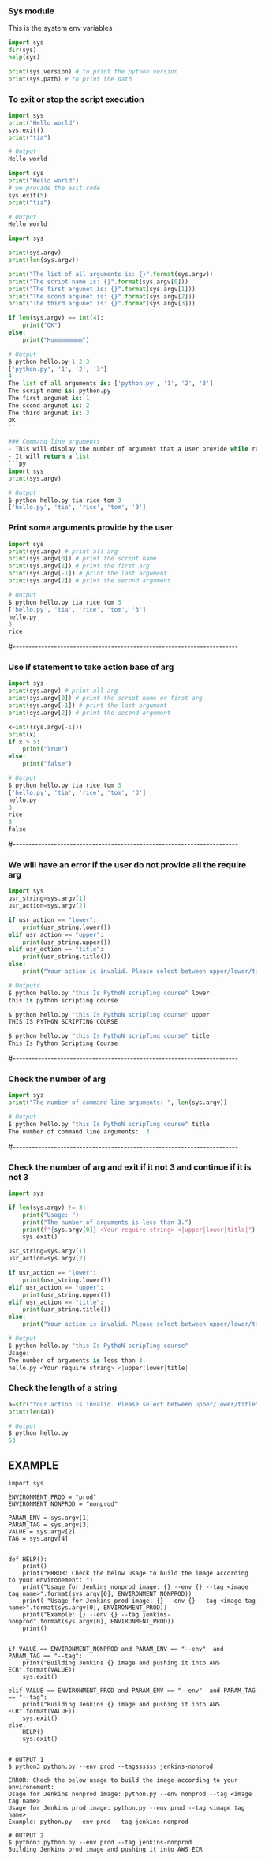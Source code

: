 ### Sys module 
This is the system env variables

```py
import sys 
dir(sys)
help(sys)

print(sys.version) # to print the python version
print(sys.path) # to print the path
```

### To exit or stop the script execution
```py
import sys 
print("Hello world")
sys.exit()
print("tia")

# Output
Hello world

import sys 
print("Hello world")
# we provide the exit code
sys.exit(5)
print("tia")

# Output
Hello world
```

```py
import sys

print(sys.argv)
print(len(sys.argv))

print("The list of all arguments is: {}".format(sys.argv))
print("The script name is: {}".format(sys.argv[0]))
print("The first argunet is: {}".format(sys.argv[1]))
print("The scond argunet is: {}".format(sys.argv[2]))
print("The third argunet is: {}".format(sys.argv[3]))

if len(sys.argv) == int(4):
    print("OK")
else:
    print("Hummmmmmmm")

# Output
$ python hello.py 1 2 3
['python.py', '1', '2', '3']
4
The list of all arguments is: ['python.py', '1', '2', '3']
The script name is: python.py
The first argunet is: 1
The scond argunet is: 2
The third argunet is: 3
OK
``

### Command line arguments
- This will display the number of argument that a user provide while running the script.
- It will return a list 
```py
import sys 
print(sys.argv)

# Output
$ python hello.py tia rice tom 3
['hello.py', 'tia', 'rice', 'tom', '3']
```

### Print some arguments provide by the user
```py
import sys 
print(sys.argv) # print all arg
print(sys.argv[0]) # print the script name 
print(sys.argv[1]) # print the first arg
print(sys.argv[-1]) # print the last argument
print(sys.argv[2]) # print the second argument

# Output
$ python hello.py tia rice tom 3
['hello.py', 'tia', 'rice', 'tom', '3']
hello.py
3
rice
```
#-----------------------------------------------------------------------
### Use if statement to take action base of arg
```py
import sys 
print(sys.argv) # print all arg
print(sys.argv[0]) # print the script name or first arg
print(sys.argv[-1]) # print the last argument
print(sys.argv[2]) # print the second argument

x=int((sys.argv[-1]))
print(x)
if x > 5:
    print("True")
else:
    print("false")

# Output
$ python hello.py tia rice tom 3
['hello.py', 'tia', 'rice', 'tom', '3']
hello.py
3
rice
3
false
```
#-----------------------------------------------------------------------
### We will have an error if the user do not provide all the require arg
```py
import sys 
usr_string=sys.argv[1]
usr_action=sys.argv[2]

if usr_action == "lower":
    print(usr_string.lower())
elif usr_action == "upper":
    print(usr_string.upper())
elif usr_action == "title":
    print(usr_string.title())
else:
    print("Your action is invalid. Please select between upper/lower/title")

# Outputs
$ python hello.py "this Is PythoN scripTing course" lower
this is python scripting course

$ python hello.py "this Is PythoN scripTing course" upper
THIS IS PYTHON SCRIPTING COURSE

$ python hello.py "this Is PythoN scripTing course" title
This Is Python Scripting Course
```
#-----------------------------------------------------------------------
### Check the number of arg
```py
import sys 
print("The number of command line arguments: ", len(sys.argv))

# Output
$ python hello.py "this Is PythoN scripTing course" title
The number of command line arguments:  3
```
#-----------------------------------------------------------------------
### Check the number of arg and exit if it not 3 and continue if it is not 3
```py
import sys 

if len(sys.argv) != 3:
    print("Usage: ")
    print("The number of arguments is less than 3.")
    print(f"{sys.argv[0]} <Your require string> <|upper|lower|title|")
    sys.exit()

usr_string=sys.argv[1]
usr_action=sys.argv[2]

if usr_action == "lower":
    print(usr_string.lower())
elif usr_action == "upper":
    print(usr_string.upper())
elif usr_action == "title":
    print(usr_string.title())
else:
    print("Your action is invalid. Please select between upper/lower/title")

# Output
$ python hello.py "this Is PythoN scripTing course"
Usage:
The number of arguments is less than 3.
hello.py <Your require string> <|upper|lower|title|
```

### Check the length of a string
```py
a=str("Your action is invalid. Please select between upper/lower/title")
print(len(a))

# Output
$ python hello.py
63
```

## EXAMPLE
```PY
import sys

ENVIRONMENT_PROD = "prod"
ENVIRONMENT_NONPROD = "nonprod"

PARAM_ENV = sys.argv[1]
PARAM_TAG = sys.argv[3]
VALUE = sys.argv[2]
TAG = sys.argv[4]


def HELP():
    print()
    print("ERROR: Check the below usage to build the image according to your environement: ")
    print("Usage for Jenkins nonprod image: {} --env {} --tag <image tag name>".format(sys.argv[0], ENVIRONMENT_NONPROD))
    print( "Usage for Jenkins prod image: {} --env {} --tag <image tag name>".format(sys.argv[0], ENVIRONMENT_PROD))
    print("Example: {} --env {} --tag jenkins-nonprod".format(sys.argv[0], ENVIRONMENT_PROD))
    print()


if VALUE == ENVIRONMENT_NONPROD and PARAM_ENV == "--env"  and PARAM_TAG == "--tag": 
    print("Building Jenkins {} image and pushing it into AWS ECR".format(VALUE))
    sys.exit()

elif VALUE == ENVIRONMENT_PROD and PARAM_ENV == "--env"  and PARAM_TAG == "--tag": 
    print("Building Jenkins {} image and pushing it into AWS ECR".format(VALUE))
    sys.exit()
else:
    HELP()
    sys.exit()


# OUTPUT 1
$ python3 python.py --env prod --tagssssss jenkins-nonprod

ERROR: Check the below usage to build the image according to your environement: 
Usage for Jenkins nonprod image: python.py --env nonprod --tag <image tag name>
Usage for Jenkins prod image: python.py --env prod --tag <image tag name>
Example: python.py --env prod --tag jenkins-nonprod

# OUTPUT 2
$ python3 python.py --env prod --tag jenkins-nonprod
Building Jenkins prod image and pushing it into AWS ECR
```